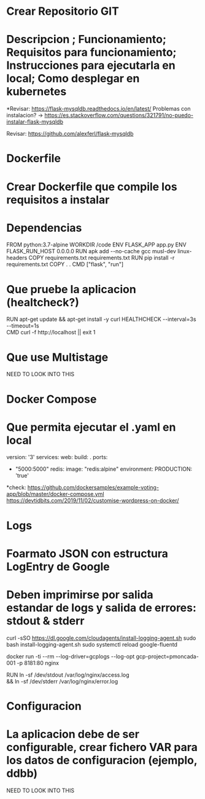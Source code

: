 # Crear Repositorio GIT
#   Descripcion ; Funcionamiento; Requisitos para funcionamiento; Instrucciones para ejecutarla en local; Como desplegar en kubernetes

*Revisar: https://flask-mysqldb.readthedocs.io/en/latest/
Problemas con instalacion? -> https://es.stackoverflow.com/questions/321791/no-puedo-instalar-flask-mysqldb

Revisar: https://github.com/alexferl/flask-mysqldb


# Dockerfile
#   Crear Dockerfile que compile los requisitos a instalar
#   Dependencias

FROM python:3.7-alpine
WORKDIR /code
ENV FLASK_APP app.py
ENV FLASK_RUN_HOST 0.0.0.0
RUN apk add --no-cache gcc musl-dev linux-headers
COPY requirements.txt requirements.txt
RUN pip install -r requirements.txt
COPY . .
CMD ["flask", "run"]

#   Que pruebe la aplicacion (healtcheck?)

RUN apt-get update && apt-get install -y curl
HEALTHCHECK --interval=3s --timeout=1s \
CMD curl -f http://localhost || exit 1

#   Que use Multistage

NEED TO LOOK INTO THIS

# Docker Compose
# Que permita ejecutar el .yaml en local


version: '3'
services:
web:
build: .
ports:
- "5000:5000"
redis:
image: "redis:alpine"
  environment:
    PRODUCTION: 'true'

*check: https://github.com/dockersamples/example-voting-app/blob/master/docker-compose.yml
        https://devtidbits.com/2019/11/02/customise-wordpress-on-docker/


# Logs
# Foarmato JSON con estructura LogEntry de Google
# Deben imprimirse por salida estandar de logs y salida de errores: stdout & stderr

curl -sSO https://dl.google.com/cloudagents/install-logging-agent.sh
sudo bash install-logging-agent.sh
sudo systemctl reload google-fluentd

docker run -ti --rm --log-driver=gcplogs --log-opt gcp-project=pmoncada-001 -p 8181:80 nginx

RUN ln -sf /dev/stdout /var/log/nginx/access.log \
	&& ln -sf /dev/stderr /var/log/nginx/error.log

# Configuracion
#   La aplicacion debe de ser configurable, crear fichero VAR para los datos de configuracion (ejemplo, ddbb)

NEED TO LOOK INTO THIS
